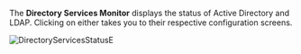 ---
---

The **Directory Services Monitor** displays the status of Active Directory and LDAP. Clicking on either takes you to their respective configuration screens. 

![DirectoryServicesStatusE](/images/SCALE/22.02/DirectoryServicesStatus.png "Directory Services Monitor")
